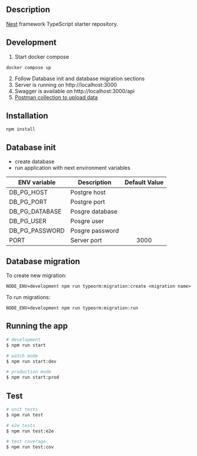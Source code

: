 ## Description


[Nest](https://github.com/nestjs/nest) framework TypeScript starter repository.

## Development

1. Start docker compose
```shell
docker compose up
```
2. Follow Database init and database migration sections
3. Server is running on http://localhost:3000
3. Swagger is available on http://localhost:3000/api
4. [Postman collection to upload data](https://github.com/spzm/warehouse/blob/main/docs/resources/warehouse.postman_collection.json)

## Installation

```shell
npm install
```

## Database init

- create database
- run application with next environment variables

| ENV variable   |Description      | Default Value |
|----------------|-----------------|:-------------:|
| DB_PG_HOST     | Postgre host    |               |
| DB_PG_PORT     | Postgre port    |               |
| DB_PG_DATABASE | Posgre database |               |
| DB_PG_USER     | Posgre user     |               |
| DB_PG_PASSWORD | Posgre password |               |
| PORT           | Server port     | 3000          |

## Database migration

To create new migration:
```shell
NODE_ENV=development npm run typeorm:migration:create <migration name>
```

To run migrations:
```shell
NODE_ENV=development npm run typeorm:migration:run
```

## Running the app

```bash
# development
$ npm run start

# watch mode
$ npm run start:dev

# production mode
$ npm run start:prod
```

## Test

```bash
# unit tests
$ npm run test

# e2e tests
$ npm run test:e2e

# test coverage
$ npm run test:cov
```
